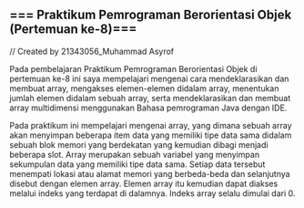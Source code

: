 ## === Praktikum Pemrograman Berorientasi Objek (Pertemuan ke-8)===

// Created by 21343056_Muhammad Asyrof

  Pada pembelajaran Praktikum Pemrograman Berorientasi Objek di pertemuan ke-8 ini saya mempelajari mengenai cara mendeklarasikan dan membuat array,  mengakses elemen-elemen didalam array,  menentukan jumlah elemen didalam sebuah array, serta mendeklarasikan dan membuat array multidimensi menggunakan Bahasa pemrograman Java dengan IDE. 
  
  Pada praktikum ini mempelajari mengenai array, yang dimana sebuah array akan menyimpan beberapa item data yang memiliki tipe data sama didalam sebuah blok memori yang berdekatan yang kemudian dibagi menjadi beberapa slot. Array merupakan sebuah variabel yang menyimpan sekumpulan data yang memiliki tipe data sama. Setiap data tersebut menempati lokasi atau alamat memori yang berbeda-beda dan selanjutnya disebut dengan elemen array. Elemen array itu kemudian dapat diakses melalui indeks yang terdapat di dalamnya. Indeks array selalu dimulai dari 0. 
  
  
